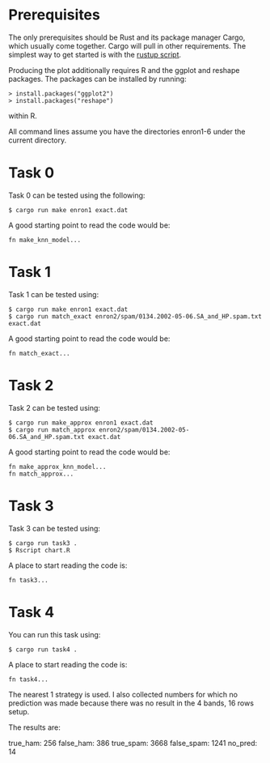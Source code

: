 Prerequisites
=============

The only prerequisites should be Rust and its package manager Cargo, which
usually come together. Cargo will pull in other requirements. The simplest way
to get started is with the [rustup script](https://rustup.rs/).

Producing the plot additionally requires R and the ggplot and reshape packages. The packages can be installed by running:

    > install.packages("ggplot2")
    > install.packages("reshape")

within R.

All command lines assume you have the directories enron1-6 under the current directory.

Task 0
======

Task 0 can be tested using the following:

    $ cargo run make enron1 exact.dat

A good starting point to read the code would be:

    fn make_knn_model...

Task 1
======

Task 1 can be tested using:

    $ cargo run make enron1 exact.dat
    $ cargo run match_exact enron2/spam/0134.2002-05-06.SA_and_HP.spam.txt exact.dat

A good starting point to read the code would be:

    fn match_exact...

Task 2
======

Task 2 can be tested using:

    $ cargo run make_approx enron1 exact.dat
    $ cargo run match_approx enron2/spam/0134.2002-05-06.SA_and_HP.spam.txt exact.dat

A good starting point to read the code would be:

    fn make_approx_knn_model...
    fn match_approx...

Task 3
======

Task 3 can be tested using:

    $ cargo run task3 .
    $ Rscript chart.R

A place to start reading the code is:

    fn task3...

Task 4
======

You can run this task using:

    $ cargo run task4 .

A place to start reading the code is:

    fn task4...

The nearest 1 strategy is used. I also collected numbers for which no
prediction was made because there was no result in the 4 bands, 16 rows setup.

The results are:

true_ham: 256 false_ham: 386 true_spam: 3668 false_spam: 1241 no_pred: 14

